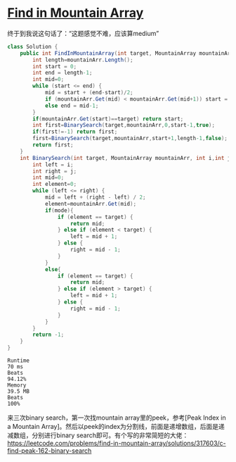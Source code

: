 # [Find in Mountain Array](https://leetcode.com/problems/find-in-mountain-array)

终于到我说这句话了：“这题感觉不难，应该算medium”
```c#
class Solution {
    public int FindInMountainArray(int target, MountainArray mountainArr) {
        int length=mountainArr.Length();
        int start = 0;
        int end = length-1;
        int mid=0;
        while (start <= end) {
            mid = start + (end-start)/2;
            if (mountainArr.Get(mid) < mountainArr.Get(mid+1)) start = mid+1;
            else end = mid-1;
        }
        if(mountainArr.Get(start)==target) return start;
        int first=BinarySearch(target,mountainArr,0,start-1,true);
        if(first!=-1) return first;
        first=BinarySearch(target,mountainArr,start+1,length-1,false);
        return first;
    }
    int BinarySearch(int target, MountainArray mountainArr, int i,int j,bool mode){
        int left = i;
        int right = j;
        int mid=0;
        int element=0;
        while (left <= right) {
            mid = left + (right - left) / 2;
            element=mountainArr.Get(mid);
            if(mode){
                if (element == target) {
                    return mid;
                } else if (element < target) {
                    left = mid + 1;
                } else {
                    right = mid - 1;
                }
            }
            else{
                if (element == target) {
                    return mid;
                } else if (element > target) {
                    left = mid + 1;
                } else {
                    right = mid - 1;
                }
            }
        }
        return -1;
    }
}
```
```
Runtime
70 ms
Beats
94.12%
Memory
39.5 MB
Beats
100%
```
来三次binary search，第一次找mountain array里的peek，参考[Peak Index in a Mountain Array]。然后以peek的index为分割线，前面是递增数组，后面是递减数组，分别进行binary search即可。有个写的非常简短的大佬： https://leetcode.com/problems/find-in-mountain-array/solutions/317603/c-find-peak-162-binary-search